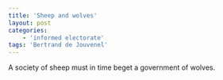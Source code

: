 ```yaml
---
title: 'Sheep and wolves'
layout: post
categories:
    - 'informed electorate'
tags: 'Bertrand de Jouvenel'
---
```


A society of sheep must in time beget a government of wolves.